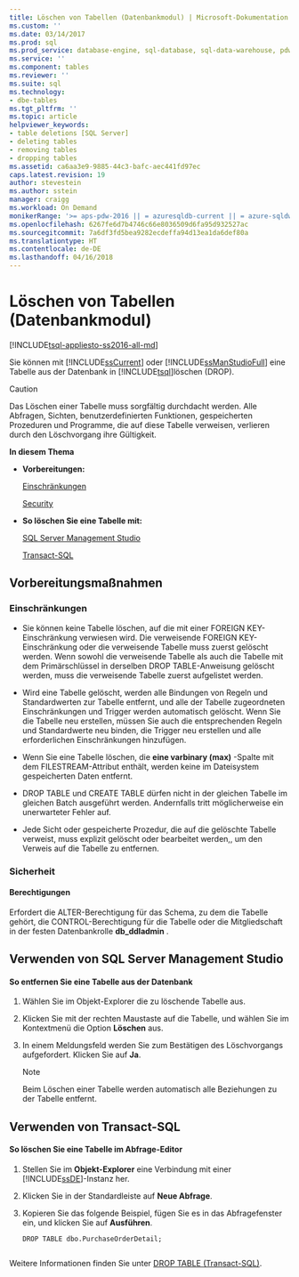 ```yaml
---
title: Löschen von Tabellen (Datenbankmodul) | Microsoft-Dokumentation
ms.custom: ''
ms.date: 03/14/2017
ms.prod: sql
ms.prod_service: database-engine, sql-database, sql-data-warehouse, pdw
ms.service: ''
ms.component: tables
ms.reviewer: ''
ms.suite: sql
ms.technology:
- dbe-tables
ms.tgt_pltfrm: ''
ms.topic: article
helpviewer_keywords:
- table deletions [SQL Server]
- deleting tables
- removing tables
- dropping tables
ms.assetid: ca6aa3e9-9885-44c3-bafc-aec441fd97ec
caps.latest.revision: 19
author: stevestein
ms.author: sstein
manager: craigg
ms.workload: On Demand
monikerRange: '>= aps-pdw-2016 || = azuresqldb-current || = azure-sqldw-latest || >= sql-server-2016 || = sqlallproducts-allversions'
ms.openlocfilehash: 6267fe6d7b4746c66e8036509d6fa95d932527ac
ms.sourcegitcommit: 7a6df3fd5bea9282ecdeffa94d13ea1da6def80a
ms.translationtype: HT
ms.contentlocale: de-DE
ms.lasthandoff: 04/16/2018
---
```

# <a name="delete-tables-database-engine"></a>Löschen von Tabellen (Datenbankmodul)
[!INCLUDE[tsql-appliesto-ss2016-all-md](../../includes/tsql-appliesto-ss2016-all-md.md)]

  Sie können mit [!INCLUDE[ssCurrent](../../includes/sscurrent-md.md)] oder [!INCLUDE[ssManStudioFull](../../includes/ssmanstudiofull-md.md)] eine Tabelle aus der Datenbank in [!INCLUDE[tsql](../../includes/tsql-md.md)]löschen (DROP).  
  
> [!CAUTION]  
>  Das Löschen einer Tabelle muss sorgfältig durchdacht werden. Alle Abfragen, Sichten, benutzerdefinierten Funktionen, gespeicherten Prozeduren und Programme, die auf diese Tabelle verweisen, verlieren durch den Löschvorgang ihre Gültigkeit.  
  
 **In diesem Thema**  
  
-   **Vorbereitungen:**  
  
     [Einschränkungen](#Restrictions)  
  
     [Security](#Security)  
  
-   **So löschen Sie eine Tabelle mit:**  
  
     [SQL Server Management Studio](#SSMSProcedure)  
  
     [Transact-SQL](#TsqlProcedure)  
  
##  <a name="BeforeYouBegin"></a> Vorbereitungsmaßnahmen  
  
###  <a name="Restrictions"></a> Einschränkungen  
  
-   Sie können keine Tabelle löschen, auf die mit einer FOREIGN KEY-Einschränkung verwiesen wird. Die verweisende FOREIGN KEY-Einschränkung oder die verweisende Tabelle muss zuerst gelöscht werden. Wenn sowohl die verweisende Tabelle als auch die Tabelle mit dem Primärschlüssel in derselben DROP TABLE-Anweisung gelöscht werden, muss die verweisende Tabelle zuerst aufgelistet werden.  
  
-   Wird eine Tabelle gelöscht, werden alle Bindungen von Regeln und Standardwerten zur Tabelle entfernt, und alle der Tabelle zugeordneten Einschränkungen und Trigger werden automatisch gelöscht. Wenn Sie die Tabelle neu erstellen, müssen Sie auch die entsprechenden Regeln und Standardwerte neu binden, die Trigger neu erstellen und alle erforderlichen Einschränkungen hinzufügen.  
  
-   Wenn Sie eine Tabelle löschen, die **eine varbinary (max)** -Spalte mit dem FILESTREAM-Attribut enthält, werden keine im Dateisystem gespeicherten Daten entfernt.  
  
-   DROP TABLE und CREATE TABLE dürfen nicht in der gleichen Tabelle im gleichen Batch ausgeführt werden. Andernfalls tritt möglicherweise ein unerwarteter Fehler auf.  
  
-   Jede Sicht oder gespeicherte Prozedur, die auf die gelöschte Tabelle verweist, muss explizit gelöscht oder bearbeitet werden,, um den Verweis auf die Tabelle zu entfernen.  
  
###  <a name="Security"></a> Sicherheit  
  
####  <a name="Permissions"></a> Berechtigungen  
 Erfordert die ALTER-Berechtigung für das Schema, zu dem die Tabelle gehört, die CONTROL-Berechtigung für die Tabelle oder die Mitgliedschaft in der festen Datenbankrolle **db_ddladmin** .  
  
##  <a name="SSMSProcedure"></a> Verwenden von SQL Server Management Studio  
  
#### <a name="to-delete-a-table-from-the-database"></a>So entfernen Sie eine Tabelle aus der Datenbank  
  
1.  Wählen Sie im Objekt-Explorer die zu löschende Tabelle aus.  
  
2.  Klicken Sie mit der rechten Maustaste auf die Tabelle, und wählen Sie im Kontextmenü die Option **Löschen** aus.  
  
3.  In einem Meldungsfeld werden Sie zum Bestätigen des Löschvorgangs aufgefordert. Klicken Sie auf **Ja**.  
  
    > [!NOTE]  
    >  Beim Löschen einer Tabelle werden automatisch alle Beziehungen zu der Tabelle entfernt.  
  
##  <a name="TsqlProcedure"></a> Verwenden von Transact-SQL  
  
#### <a name="to-delete-a-table-in-query-editor"></a>So löschen Sie eine Tabelle im Abfrage-Editor  
  
1.  Stellen Sie im **Objekt-Explorer** eine Verbindung mit einer [!INCLUDE[ssDE](../../includes/ssde-md.md)]-Instanz her.  
  
2.  Klicken Sie in der Standardleiste auf **Neue Abfrage**.  
  
3.  Kopieren Sie das folgende Beispiel, fügen Sie es in das Abfragefenster ein, und klicken Sie auf **Ausführen**.  
  
    ```  
    DROP TABLE dbo.PurchaseOrderDetail;  
  
    ```  
  
 Weitere Informationen finden Sie unter [DROP TABLE &#40;Transact-SQL&#41;](../../t-sql/statements/drop-table-transact-sql.md).  
  
  
